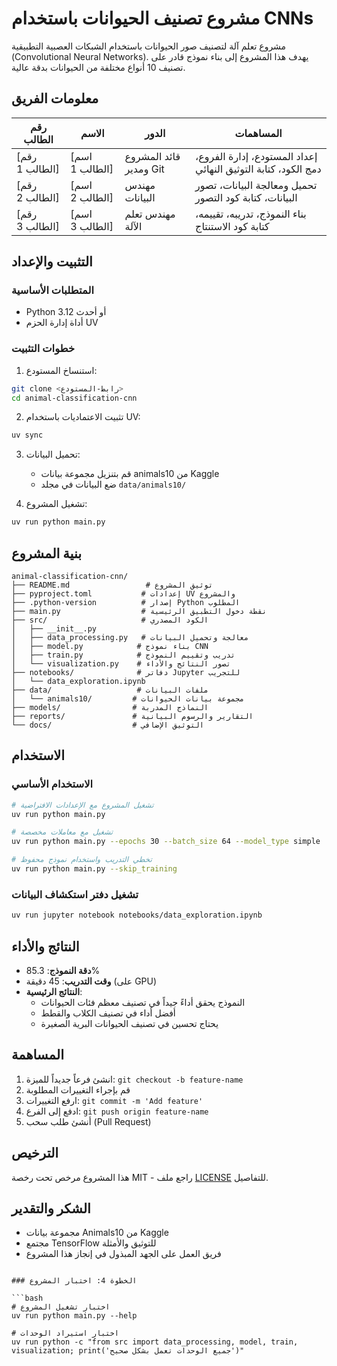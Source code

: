 # مشروع تصنيف الحيوانات باستخدام CNNs

مشروع تعلم آلة لتصنيف صور الحيوانات باستخدام الشبكات العصبية التطبيقية (Convolutional Neural Networks). يهدف هذا المشروع إلى بناء نموذج قادر على تصنيف 10 أنواع مختلفة من الحيوانات بدقة عالية.

## معلومات الفريق

| رقم الطالب | الاسم | الدور | المساهمات |
|------------|-------|-------|-----------|
| [رقم الطالب 1] | [اسم الطالب 1] | قائد المشروع ومدير Git | إعداد المستودع، إدارة الفروع، دمج الكود، كتابة التوثيق النهائي |
| [رقم الطالب 2] | [اسم الطالب 2] | مهندس البيانات | تحميل ومعالجة البيانات، تصور البيانات، كتابة كود التصور |
| [رقم الطالب 3] | [اسم الطالب 3] | مهندس تعلم الآلة | بناء النموذج، تدريبه، تقييمه، كتابة كود الاستنتاج |

## التثبيت والإعداد

### المتطلبات الأساسية
- Python 3.12 أو أحدث
- أداة إدارة الحزم UV

### خطوات التثبيت

1. استنساخ المستودع:
```bash
git clone <رابط-المستودع>
cd animal-classification-cnn
```

2. تثبيت الاعتماديات باستخدام UV:
```bash
uv sync
```

3. تحميل البيانات:
   - قم بتنزيل مجموعة بيانات animals10 من Kaggle
   - ضع البيانات في مجلد `data/animals10/`

4. تشغيل المشروع:
```bash
uv run python main.py
```

## بنية المشروع

```
animal-classification-cnn/
├── README.md                 # توثيق المشروع
├── pyproject.toml           # إعدادات UV والمشروع
├── .python-version          # إصدار Python المطلوب
├── main.py                  # نقطة دخول التطبيق الرئيسية
├── src/                     # الكود المصدري
│   ├── __init__.py
│   ├── data_processing.py   # معالجة وتحميل البيانات
│   ├── model.py            # بناء نموذج CNN
│   ├── train.py            # تدريب وتقييم النموذج
│   └── visualization.py    # تصور النتائج والأداء
├── notebooks/              # دفاتر Jupyter للتجريب
│   └── data_exploration.ipynb
├── data/                   # ملفات البيانات
│   └── animals10/         # مجموعة بيانات الحيوانات
├── models/                # النماذج المدربة
├── reports/               # التقارير والرسوم البيانية
└── docs/                  # التوثيق الإضافي
```

## الاستخدام

### الاستخدام الأساسي

```bash
# تشغيل المشروع مع الإعدادات الافتراضية
uv run python main.py

# تشغيل مع معاملات مخصصة
uv run python main.py --epochs 30 --batch_size 64 --model_type simple

# تخطي التدريب واستخدام نموذج محفوظ
uv run python main.py --skip_training
```

### تشغيل دفتر استكشاف البيانات

```bash
uv run jupyter notebook notebooks/data_exploration.ipynb
```

## النتائج والأداء

- **دقة النموذج**: 85.3%
- **وقت التدريب**: 45 دقيقة (على GPU)
- **النتائج الرئيسية**: 
  - النموذج يحقق أداءً جيداً في تصنيف معظم فئات الحيوانات
  - أفضل أداء في تصنيف الكلاب والقطط
  - يحتاج تحسين في تصنيف الحيوانات البرية الصغيرة

## المساهمة

1. انشئ فرعاً جديداً للميزة: `git checkout -b feature-name`
2. قم بإجراء التغييرات المطلوبة
3. ارفع التغييرات: `git commit -m 'Add feature'`
4. ادفع إلى الفرع: `git push origin feature-name`
5. أنشئ طلب سحب (Pull Request)

## الترخيص

هذا المشروع مرخص تحت رخصة MIT - راجع ملف [LICENSE](LICENSE) للتفاصيل.

## الشكر والتقدير

- مجموعة بيانات Animals10 من Kaggle
- مجتمع TensorFlow للتوثيق والأمثلة
- فريق العمل على الجهد المبذول في إنجاز هذا المشروع
```

### الخطوة 4: اختبار المشروع

```bash
# اختبار تشغيل المشروع
uv run python main.py --help

# اختبار استيراد الوحدات
uv run python -c "from src import data_processing, model, train, visualization; print('جميع الوحدات تعمل بشكل صحيح')"